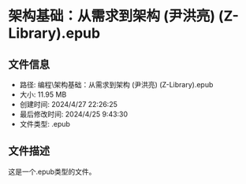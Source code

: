 ﻿# 架构基础：从需求到架构 (尹洪亮) (Z-Library).epub

## 文件信息
- 路径: 编程\架构基础：从需求到架构 (尹洪亮) (Z-Library).epub
- 大小: 11.95 MB
- 创建时间: 2024/4/27 22:26:25
- 最后修改时间: 2024/4/25 9:43:30
- 文件类型: .epub

## 文件描述
这是一个.epub类型的文件。

